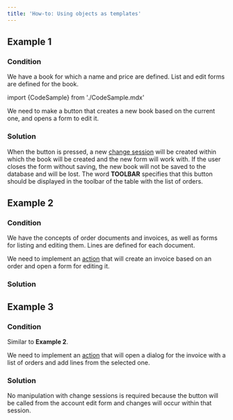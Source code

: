 ```yaml
---
title: 'How-to: Using objects as templates'
---
```


## Example 1

### Condition

We have a book for which a name and price are defined. List and edit forms are defined for the book.

import {CodeSample} from './CodeSample.mdx'

<CodeSample url="https://documentation.lsfusion.org/sample?file=UseCaseCreate&block=sample1"/>

We need to make a button that creates a new book based on the current one, and opens a form to edit it.

### Solution

<CodeSample url="https://documentation.lsfusion.org/sample?file=UseCaseCreate&block=solution1"/>

When the button is pressed, a new [change session](Change_sessions.md) will be created within which the book will be created and the new form will work with. If the user closes the form without saving, the new book will not be saved to the database and will be lost. The word **TOOLBAR** specifies that this button should be displayed in the toolbar of the table with the list of orders.

## Example 2

### Condition

We have the concepts of order documents and invoices, as well as forms for listing and editing them. Lines are defined for each document.

<CodeSample url="https://documentation.lsfusion.org/sample?file=UseCaseCreate&block=sample2"/>

We need to implement an [action](Actions.md) that will create an invoice based on an order and open a form for editing it.

### Solution

<CodeSample url="https://documentation.lsfusion.org/sample?file=UseCaseCreate&block=solution2"/>

## Example 3

### Condition

Similar to **Example 2**.

We need to implement an [action](Actions.md) that will open a dialog for the invoice with a list of orders and add lines from the selected one.

### Solution

<CodeSample url="https://documentation.lsfusion.org/sample?file=UseCaseCreate&block=solution3"/>

No manipulation with change sessions is required because the button will be called from the account edit form and changes will occur within that session.
